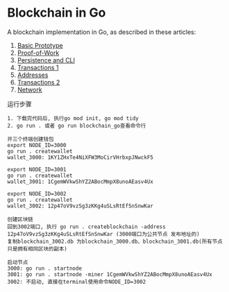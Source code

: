 # Blockchain in Go

A blockchain implementation in Go, as described in these articles:

1. [Basic Prototype](https://jeiwan.net/posts/building-blockchain-in-go-part-1/)
2. [Proof-of-Work](https://jeiwan.net/posts/building-blockchain-in-go-part-2/)
3. [Persistence and CLI](https://jeiwan.net/posts/building-blockchain-in-go-part-3/)
4. [Transactions 1](https://jeiwan.net/posts/building-blockchain-in-go-part-4/)
5. [Addresses](https://jeiwan.net/posts/building-blockchain-in-go-part-5/)
6. [Transactions 2](https://jeiwan.net/posts/building-blockchain-in-go-part-6/)
7. [Network](https://jeiwan.net/posts/building-blockchain-in-go-part-7/)

运行步骤
```
1. 下载完代码后, 执行go mod init, go mod tidy
2. go run . 或者 go run blockchain_go查看命令行

开三个终端创建钱包
export NODE_ID=3000
go run . createwallet
wallet_3000: 1KY1ZHxTe4NiXFW3MoCirVHrbxpJNwckF5

export NODE_ID=3001
go run . createwallet
wallet_3001: 1CgemWVkwShYZ2ABocMmpX8unoAEasv4Ux

export NODE_ID=3002
go run . createwallet
wallet_3002: 12p47oV9vzSg3zKKg4uSLsRtEfSnSnwKar

创建区块链
回到3002端口, 执行 go run . createblockchain -address 12p47oV9vzSg3zKKg4uSLsRtEfSnSnwKar (3000端口为公共节点 发布地址的)
复制blockchain_3002.db 为blockchain_3000.db、blockchain_3001.db(所有节点只是拥有相同区块的副本)

启动节点
3000: go run . startnode
3001: go run . startnode -miner 1CgemWVkwShYZ2ABocMmpX8unoAEasv4Ux
3002: 不启动, 直接在terminal使用命令NODE_ID=3002
```